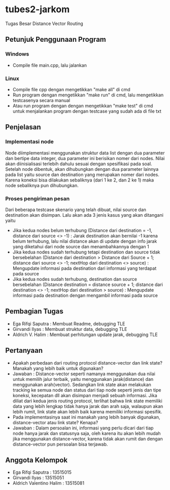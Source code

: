 # tubes2-jarkom
Tugas Besar Distance Vector Routing

## Petunjuk Penggunaan Program
### Windows
* Compile file main.cpp, lalu jalankan

### Linux
* Compile file cpp dengan mengetikkan "make all" di cmd
* Run program dengan mengetikkan "make run" di cmd, lalu mengetikkan testcasenya secara manual
* Atau run program dengan dengan mengetikkan "make test" di cmd untuk menjalankan program dengan testcase yang sudah ada di file txt

## Penjelasan
### Implementasi node
Node diimplementasi menggunakan struktur data list dengan dua parameter dan bertipe data integer, dua parameter ini berisikan nomer dari nodes. Nilai akan diinisialisasi terlebih dahulu sesuai dengan spesifikasi pada soal. Setelah node dibentuk, akan dihubungkan dengan dua parameter lainnya pada list yaitu source dan destination yang merupakan nomer dari nodes. Karena koneksi bisa dilakukan sebaliknya (dari 1 ke 2, dan 2 ke 1) maka node sebaliknya pun dihubungkan.

### Proses pengiriman pesan
Dari beberapa testcase skenario yang telah dibuat, nilai source dan destination akan disimpan. Lalu akan ada 3 jenis kasus yang akan ditangani yaitu
* Jika kedua nodes belum terhubung (Distance dari destination = -1, distance dari source <> -1) : Jarak destination akan bernilai -1 karena belum terhubung, lalu nilai distance akan di update dengan info jarak yang diketahui dari node source dan menambahkannya dengan 1
* Jika kedua nodes sudah terhubung tetapi destination dan source tidak bersebelahan (Distance dari destination > Distance dari Source + 1; distance dari source <> -1; nextHop dari destination <> source) : Mengupdate informasi pada destination dari informasi yang terdapat pada source
* Jika kedua nodes sudah terhubung, destination dan source bersebelahan (Distance destination = distance source + 1; distance dari destination <> -1; nextHop dari destination > source) : Mengupdate informasi pada destination  dengan mengambil informasi pada source


## Pembagian Tugas
* Ega Rifqi Saputra : Membuat Readme, debugging TLE
* Girvandi Ilyas	: Membuat struktur data, debugging TLE
* Aldrich V. Halim	: Membuat perhitungan update jarak, debugging TLE

## Pertanyaan
* Apakah perbedaan dari routing protocol distance-vector dan link state? Manakah yang lebih baik untuk digunakan?
* Jawaban : Distance-vector seperti namanya menggunakan dua nilai untuk memilih jalur terbaik, yaitu menggunakan jarak(distance) dan menggunakan arah(vector). Sedangkan link state akan melakukan tracking ke semua node dan status dari tiap node seperti jenis dan tipe koneksi, kecepatan dll akan disimpan menjadi sebuah informasi. Jika diliat dari kedua jenis routing protocol, terlihat bahwa link state memiliki data yang lebih lengkap tidak hanya jarak dan arah saja, walaupun akan lebih rumit, link state akan lebih baik karena memiliki informasi spesifik.
* Pada implementasinya saat ini manakah yang lebih banyak digunakan, distance-vector atau link state? Kenapa?
* Jawaban : Dalam persoalan ini, informasi yang perlu dicari dari tiap node hanya jarak dan statusnya saja, oleh karena itu akan lebih mudah jika menggunakan distance-vector, karena tidak akan rumit dan dengan distance-vector pun persoalan bisa terjawab.

## Anggota Kelompok
* Ega Rifqi Saputra			: 13515015
* Girvandi Ilyas			: 13515051
* Aldrich Valentino Halim	: 13515081